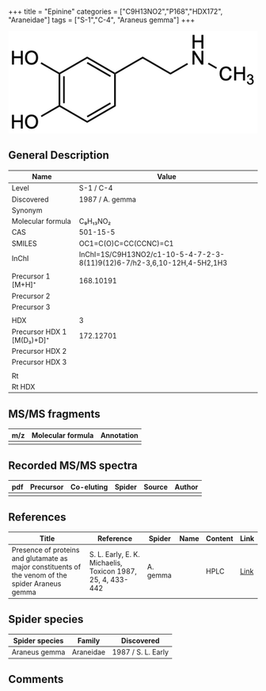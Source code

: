+++
title = "Epinine"
categories = ["C9H13NO2","P168","HDX172",
"Araneidae"]
tags = ["S-1","C-4",
"Araneus gemma"]
+++

![](/img/Epinine.png)

## General Description

| Name                      | Value           |
|---------------------------|-----------------|
| Level                     | S-1 / C-4               |
| Discovered                | 1987 / A. gemma |
| Synonym                   |                 |
| Molecular formula         | C₉H₁₃NO₂        |
| CAS                       | 501-15-5        |
| SMILES | OC1=C(O)C=CC(CCNC)=C1  |
| InChI  | InChI=1S/C9H13NO2/c1-10-5-4-7-2-3-8(11)9(12)6-7/h2-3,6,10-12H,4-5H2,1H3  |
|                           |                 |
| Precursor 1 [M+H]⁺        | 168.10191       |
| Precursor 2               |                 |
| Precursor 3               |                 |
|                           |                 |
| HDX                       | 3               |
| Precursor HDX 1 [M(D₃)+D]⁺ | 172.12701       |
| Precursor HDX 2           |                 |
| Precursor HDX 3           |                 |
|                           |                 |
| Rt                        |                 |
| Rt HDX                    |                 |

## MS/MS fragments

| m/z | Molecular formula | Annotation |
|-----|-------------------|------------|
|     |                   |            |

## Recorded MS/MS spectra

| pdf | Precursor | Co-eluting | Spider | Source | Author |
|-----|-----------|------------|--------|--------|--------|
|     |           |            |        |        |        |

## References

| Title                                                                                             | Reference                                                  | Spider   | Name | Content | Link                                         |
|---------------------------------------------------------------------------------------------------|------------------------------------------------------------|----------|------|---------|----------------------------------------------|
| Presence of proteins and glutamate as major constituents of the venom of the spider Araneus gemma | S. L. Early, E. K. Michaelis, Toxicon 1987, 25, 4, 433-442 | A. gemma |      | HPLC    | [Link](https://doi.org/10.1016/0041-0101(87)90077-8) |

## Spider species

| Spider species | Family    | Discovered         |
|----------------|-----------|--------------------|
| Araneus gemma  | Araneidae | 1987 / S. L. Early |

## Comments
